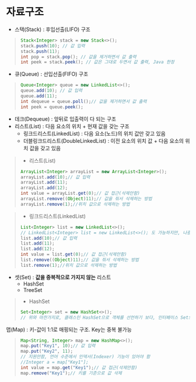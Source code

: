 # 자료구조
- 스택(Stack) : 후입선출(LIFO) 구조
> ```java
> Stack<Integer> stack = new Stack<>();
> stack.push(10); // 값 입력
> stack.push(11);
> int pop = stack.pop(); // 값을 제거하면서 값 출력
> int peek = stack.peek(); // 값은 그대로 두면서 값 출력, Java 한정
> ```
- 큐(Queue) : 선입선출(FIFO) 구조
> ```java
> Queue<Integer> queue = new LinkedList<>();
> queue.add(10); // 값 입력
> queue.add(11);
> int dequeue = queue.poll();// 값을 제거하면서 값 출력
> int peek = queue.peek();
> ```
- 데크(Dequeue) : 앞뒤로 입출력이 다 되는 구조
- 리스트(List) : 다음 요소의 위치 + 현재 값을 갖는 구조
  - 링크드리스트(LinkedList) : 다음 요소(노드)의 위치 값만 갖고 있음
  - 더블링크드리스트(DoubleLinkedList) : 이전 요소의 위치 값 + 다음 요소의 위치 값을 갖고 있음
> - 리스트(List)
> ```java
> ArrayList<Integer> arrayList = new ArrayList<Integer>();
> arrayList.add(10);// 값 입력
> arrayList.add(11);
> arrayList.add(12);
> int value = arrayList.get(0);// 값 접근(삭제안함)
> arrayList.remove((Object)11);// 값을 줘서 삭제하는 방법
> arrayList.remove(1);//위치 값으로 삭제하는 방법
> ```

> - 링크드리스트(LinkedList)
> ```java
> List<Integer> list = new LinkedList<>();
> // LinkedList<Integer> list = new LinkedList<>(); 도 가능하지만, 나중에 코드를 변경할 때 더 쉽게 유연성을 유지하기 위해, 인터페이스인 List로 객체를 선언하는 것이 좋음.
> list.add(10);// 값 입력
> list.add(11);
> list.add(12);
> int value = list.get(0);// 값 접근(삭제안함)
> list.remove((Object)11);// 값을 줘서 삭제하는 방법
> list.remove(1);//위치 값으로 삭제하는 방법
> ```
- 셋(Set) : **값을 중복적으로 가지지 않는** 리스트
  - HashSet
  - TreeSet

> - HashSet
> ```java
> Set<Integer> set = new HashSet<>();
> // 위와 마찬가지로, 클래스인 HashSet으로 객체를 선언하기 보다, 인터페이스 Set으로 선언하는 것이 좋음.
> ```

맵(Map) : 키-값이 1:1로 매핑되는 구조. Key는 중복 불가능

> ```java
> Map<String, Integer> map = new HashMap<>();
> map.put("Key1", 10);// 값 입력
> map.put("Key2", 11);
> // 지원안함, 언어 수준에서 인덱서(Indexer) 기능이 있어야 함
> //Integer a = map["Key1"];
> int value = map.get("Key1");// 값 접근(삭제안함)
> map.remove("Key1");// 키를 기준으로 값 삭제
> ```